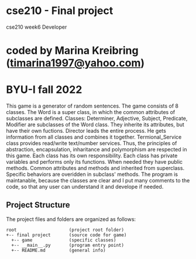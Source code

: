 # cse210 - Final project
cse210 week6 Developer
# coded by Marina Kreibring (timarina1997@yahoo.com)
# BYU-I fall 2022
This game is a generator of random sentences.
The game consists of 8 classes. 
The Word is a super class, in which the common attributes of subclasses are defined. 
Classes: Determiner, Adjective, Subject, Predicate, Modifier are subclasses of the Word class. They inherite its attributes, but have their own fuctions. 
Director leads the entire process. He gets information from all classes and combines it together. 
Termional_Service class provides read/write text/number services.
Thus, the principles of abstraction, encapsulation, inharitance and polymorphism are respected in this game. Each class has its own responsibility. Each class has private 
variables and performs only its functions. When needed they have public methods. Common attributes and methods and inherited from superclass. Specific behaviors are overidden in subclass' methods.
The program is maintanable, because the classes are clear and I put many comments to the code, so that any user can understand it and develope if needed.
## Project Structure
The project files and folders are organized as follows:
```
root                    (project root folder)
+-- final project       (source code for game)
  +-- game              (specific classes)
  +-- __main__.py       (program entry point)
  +-- README.md         (general info)
```
